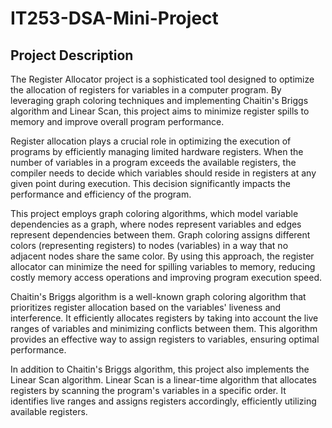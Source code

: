 # IT253-DSA-Mini-Project

## Project Description

The Register Allocator project is a sophisticated tool designed to optimize the allocation of registers for variables in a computer program. By leveraging graph coloring techniques and implementing Chaitin's Briggs algorithm and Linear Scan, this project aims to minimize register spills to memory and improve overall program performance.

Register allocation plays a crucial role in optimizing the execution of programs by efficiently managing limited hardware registers. When the number of variables in a program exceeds the available registers, the compiler needs to decide which variables should reside in registers at any given point during execution. This decision significantly impacts the performance and efficiency of the program.

This project employs graph coloring algorithms, which model variable dependencies as a graph, where nodes represent variables and edges represent dependencies between them. Graph coloring assigns different colors (representing registers) to nodes (variables) in a way that no adjacent nodes share the same color. By using this approach, the register allocator can minimize the need for spilling variables to memory, reducing costly memory access operations and improving program execution speed.

Chaitin's Briggs algorithm is a well-known graph coloring algorithm that prioritizes register allocation based on the variables' liveness and interference. It efficiently allocates registers by taking into account the live ranges of variables and minimizing conflicts between them. This algorithm provides an effective way to assign registers to variables, ensuring optimal performance.

In addition to Chaitin's Briggs algorithm, this project also implements the Linear Scan algorithm. Linear Scan is a linear-time algorithm that allocates registers by scanning the program's variables in a specific order. It identifies live ranges and assigns registers accordingly, efficiently utilizing available registers.
